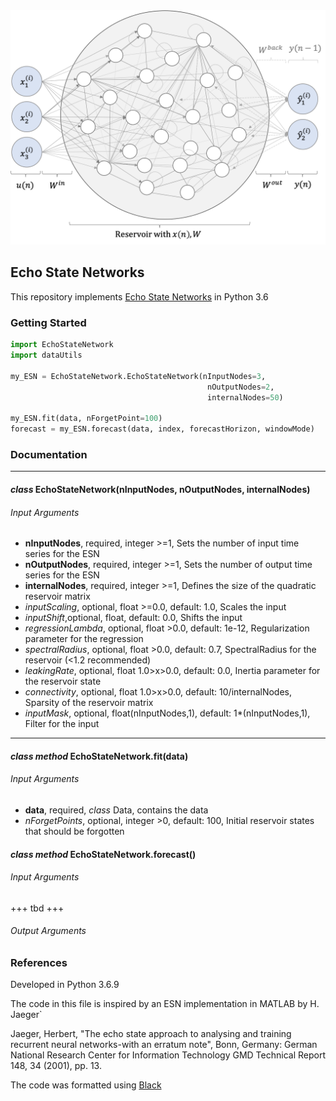 <div align='center'>
  <img src='Pictures/ESN.png'>
</div>

## Echo State Networks

This repository implements [Echo State Networks](http://www.scholarpedia.org/article/Echo_state_network) in Python 3.6

### Getting Started

```py
import EchoStateNetwork
import dataUtils

my_ESN = EchoStateNetwork.EchoStateNetwork(nInputNodes=3,
                                            nOutputNodes=2, 
                                            internalNodes=50)

my_ESN.fit(data, nForgetPoint=100)
forecast = my_ESN.forecast(data, index, forecastHorizon, windowMode)
```

### Documentation
***
#### _class_ EchoStateNetwork(nInputNodes, nOutputNodes, internalNodes)
###### Input Arguments

* **nInputNodes**, required, integer >=1, Sets the number of input time series for the ESN
* **nOutputNodes**, required, integer >=1, Sets the number of output time series for the ESN
* **internalNodes**, required, integer >=1, Defines the size of the quadratic reservoir matrix
* _inputScaling_, optional, float >=0.0, default: 1.0, Scales the input
* _inputShift_,optional, float, default: 0.0, Shifts the input
* _regressionLambda_, optional, float >0.0, default: 1e-12, Regularization parameter for the regression
* _spectralRadius_, optional, float >0.0, default: 0.7, SpectralRadius for the reservoir (<1.2 recommended)
* _leakingRate_, optional, float 1.0>x>0.0, default: 0.0, Inertia parameter for the reservoir state
* _connectivity_, optional, float 1.0>x>0.0, default: 10/internalNodes, Sparsity of the reservoir matrix
* _inputMask_, optional, float(nInputNodes,1), default: 1*(nInputNodes,1), Filter for the input
***
    
#### _class method_ EchoStateNetwork.fit(data)
###### Input Arguments

* **data**, required, _class_ Data, contains the data
* _nForgetPoints_, optional, integer >0, default: 100, Initial reservoir states that should be forgotten
    
#### _class method_ EchoStateNetwork.forecast()
###### Input Arguments
+++ tbd +++   
###### Output Arguments


### References
Developed in Python 3.6.9

The code in this file is inspired by an ESN implementation in MATLAB by H. Jaeger`

Jaeger, Herbert, "The echo state approach to analysing and training recurrent neural networks-with an erratum note",
Bonn, Germany: German National Research Center for Information Technology GMD Technical Report 148, 34 (2001), pp. 13.

The code was formatted using [Black](https://github.com/psf/black)